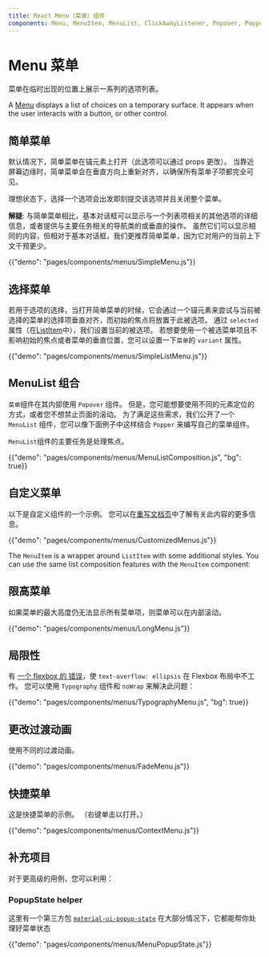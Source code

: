 ```yaml
---
title: React Menu（菜单）组件
components: Menu, MenuItem, MenuList, ClickAwayListener, Popover, Popper
---
```


# Menu 菜单

<p class="description">菜单在临时出现的位置上展示一系列的选项列表。</p>

A [Menu](https://material.io/design/components/menus.html) displays a list of choices on a temporary surface. It appears when the user interacts with a button, or other control.

## 简单菜单

默认情况下，简单菜单在锚元素上打开（此选项可以通过 props 更改）。 当靠近屏幕边缘时，简单菜单会在垂直方向上重新对齐，以确保所有菜单子项都完全可见。

理想状态下，选择一个选项会出发即刻提交该选项并且关闭整个菜单。

**解疑**: 与简单菜单相比，基本对话框可以显示与一个列表项相关的其他选项的详细信息，或者提供与主要任务相关的导航类的或垂直的操作。 虽然它们可以显示相同的内容，但相对于基本对话框，我们更推荐简单菜单，因为它对用户的当前上下文干预更少。

{{"demo": "pages/components/menus/SimpleMenu.js"}}

## 选择菜单

若用于选项的选择，当打开简单菜单的时候，它会通过一个锚元素来尝试与当前被选择的菜单的选择项垂直对齐，而初始的焦点将放置于此被选项。 通过 `selected` 属性（在[ListItem](/api/list-item/)中），我们设置当前的被选项。 若想要使用一个被选菜单项且不影响初始的焦点或者菜单的垂直位置，您可以设置一下`菜单`的 `variant` 属性。

{{"demo": "pages/components/menus/SimpleListMenu.js"}}

## MenuList 组合

`菜单`组件在其内部使用 `Popover` 组件。 但是，您可能想要使用不同的元素定位的方式，或者您不想禁止页面的滚动。 为了满足这些需求，我们公开了一个 `MenuList` 组件，您可以像下面例子中这样结合 `Popper` 来编写自己的菜单组件。

`MenuList`组件的主要任务是处理焦点。

{{"demo": "pages/components/menus/MenuListComposition.js", "bg": true}}

## 自定义菜单

以下是自定义组件的一个示例。 您可以在[重写文档页](/customization/components/)中了解有关此内容的更多信息。

{{"demo": "pages/components/menus/CustomizedMenus.js"}}

The `MenuItem` is a wrapper around `ListItem` with some additional styles. You can use the same list composition features with the `MenuItem` component:

## 限高菜单

如果菜单的最大高度仍无法显示所有菜单项，则菜单可以在内部滚动。

{{"demo": "pages/components/menus/LongMenu.js"}}

## 局限性

有 [一个 flexbox 的 错误](https://bugs.chromium.org/p/chromium/issues/detail?id=327437)，使 `text-overflow: ellipsis` 在 Flexbox 布局中不工作。 您可以使用 `Typography` 组件和 `noWrap` 来解决此问题：

{{"demo": "pages/components/menus/TypographyMenu.js", "bg": true}}

## 更改过渡动画

使用不同的过渡动画。

{{"demo": "pages/components/menus/FadeMenu.js"}}

## 快捷菜单

这是快捷菜单的示例。 （右键单击以打开。）

{{"demo": "pages/components/menus/ContextMenu.js"}}

## 补充项目

对于更高级的用例，您可以利用：

### PopupState helper

这里有一个第三方包 [`material-ui-popup-state`](https://github.com/jcoreio/material-ui-popup-state) 在大部分情况下，它都能帮你处理好菜单状态

{{"demo": "pages/components/menus/MenuPopupState.js"}}